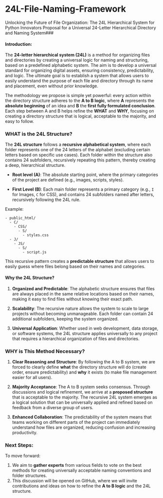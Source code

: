 # 24L-File-Naming-Framework
Unlocking the Future of File Organization: The 24L Hierarchical System for Python Innovators
Proposal for a Universal 24-Letter Hierarchical Directory and Naming System### 

#### **Introduction:**

The **24-letter hierarchical system (24L)** is a method for organizing files and directories by creating a universal logic for naming and structuring, based on a predefined alphabetic system. The aim is to develop a universal standard for organizing digital assets, ensuring consistency, predictability, and logic. The ultimate goal is to establish a system that allows users to easily understand the purpose of each file and directory through its name and placement, even without prior knowledge.

The methodology we propose is simple yet powerful: every action within the directory structure adheres to the **A to B logic**, where **A** represents the **absolute beginning** of an idea and **B** the **first fully formulated conclusion**. Each step between A and B helps refine the **WHAT** and **WHY**, focusing on creating a directory structure that is logical, acceptable to the majority, and easy to follow.


### **WHAT is the 24L Structure?**

The **24L structure** follows a **recursive alphabetical system**, where each folder represents one of the 24 letters of the alphabet (excluding certain letters based on specific use cases). Each folder within the structure also contains 24 subfolders, recursively repeating this pattern, thereby creating a deep, hierarchical structure.

- **Root level (A)**: The absolute starting point, where the primary categories of the project are defined (e.g., images, scripts, styles).
  
- **First Level (B)**: Each main folder represents a primary category (e.g., `I` for Images, `C` for CSS), and contains 24 subfolders named after letters, recursively following the 24L rule.

Example:
```
- public_html/
  - C/
    - CSS/
      - S/
        - styles.css
  - J/
    - JS/
      - S/
        - script.js
```

This recursive pattern creates a **predictable structure** that allows users to easily guess where files belong based on their names and categories.

#### Why the 24L Structure?

1. **Organized and Predictable**: The alphabetic structure ensures that files are always placed in the same relative locations based on their names, making it easy to find files without knowing their exact path.
   
2. **Scalability**: The recursive nature allows the system to scale to large projects without becoming unmanageable. Each folder can contain 24 additional subfolders, keeping the system organized.

3. **Universal Application**: Whether used in web development, data storage, or software systems, the 24L structure applies universally to any project that requires a hierarchical organization of files and directories.

### **WHY is This Method Necessary?**

1. **Clear Reasoning and Structure**: By following the A to B system, we are forced to clearly define **what** the directory structure will do (create order, ensure predictability) and **why** it exists (to make file management easier for all users).
   
2. **Majority Acceptance**: The A to B system seeks consensus. Through discussions and logical refinement, we arrive at a **proposed structure** that is acceptable to the majority. The recursive 24L system emerges as a logical solution that can be universally applied and refined based on feedback from a diverse group of users.

3. **Enhanced Collaboration**: The predictability of the system means that teams working on different parts of the project can immediately understand how files are organized, reducing confusion and increasing productivity.

### **Next Steps:**

To move forward:
1. We aim to **gather experts** from various fields to vote on the best methods for creating universally acceptable naming conventions and folder structures.
2. This discussion will be opened on GitHub, where we will invite contributions and ideas on how to refine the **A to B logic** and the 24L structure.

